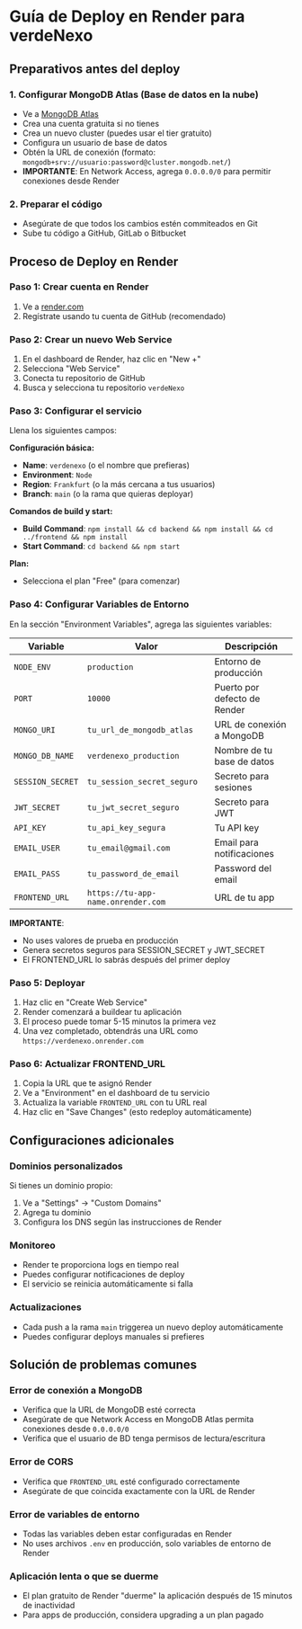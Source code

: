 # Guía de Deploy en Render para verdeNexo

## Preparativos antes del deploy

### 1. Configurar MongoDB Atlas (Base de datos en la nube)
- Ve a [MongoDB Atlas](https://www.mongodb.com/atlas)
- Crea una cuenta gratuita si no tienes
- Crea un nuevo cluster (puedes usar el tier gratuito)
- Configura un usuario de base de datos
- Obtén la URL de conexión (formato: `mongodb+srv://usuario:password@cluster.mongodb.net/`)
- **IMPORTANTE**: En Network Access, agrega `0.0.0.0/0` para permitir conexiones desde Render

### 2. Preparar el código
- Asegúrate de que todos los cambios estén commiteados en Git
- Sube tu código a GitHub, GitLab o Bitbucket

## Proceso de Deploy en Render

### Paso 1: Crear cuenta en Render
1. Ve a [render.com](https://render.com)
2. Regístrate usando tu cuenta de GitHub (recomendado)

### Paso 2: Crear un nuevo Web Service
1. En el dashboard de Render, haz clic en "New +"
2. Selecciona "Web Service"
3. Conecta tu repositorio de GitHub
4. Busca y selecciona tu repositorio `verdeNexo`

### Paso 3: Configurar el servicio
Llena los siguientes campos:

**Configuración básica:**
- **Name**: `verdenexo` (o el nombre que prefieras)
- **Environment**: `Node`
- **Region**: `Frankfurt` (o la más cercana a tus usuarios)
- **Branch**: `main` (o la rama que quieras deployar)

**Comandos de build y start:**
- **Build Command**: `npm install && cd backend && npm install && cd ../frontend && npm install`
- **Start Command**: `cd backend && npm start`

**Plan:**
- Selecciona el plan "Free" (para comenzar)

### Paso 4: Configurar Variables de Entorno
En la sección "Environment Variables", agrega las siguientes variables:

| Variable | Valor | Descripción |
|----------|-------|-------------|
| `NODE_ENV` | `production` | Entorno de producción |
| `PORT` | `10000` | Puerto por defecto de Render |
| `MONGO_URI` | `tu_url_de_mongodb_atlas` | URL de conexión a MongoDB |
| `MONGO_DB_NAME` | `verdenexo_production` | Nombre de tu base de datos |
| `SESSION_SECRET` | `tu_session_secret_seguro` | Secreto para sesiones |
| `JWT_SECRET` | `tu_jwt_secret_seguro` | Secreto para JWT |
| `API_KEY` | `tu_api_key_segura` | Tu API key |
| `EMAIL_USER` | `tu_email@gmail.com` | Email para notificaciones |
| `EMAIL_PASS` | `tu_password_de_email` | Password del email |
| `FRONTEND_URL` | `https://tu-app-name.onrender.com` | URL de tu app |

**IMPORTANTE**: 
- No uses valores de prueba en producción
- Genera secretos seguros para SESSION_SECRET y JWT_SECRET
- El FRONTEND_URL lo sabrás después del primer deploy

### Paso 5: Deployar
1. Haz clic en "Create Web Service"
2. Render comenzará a buildear tu aplicación
3. El proceso puede tomar 5-15 minutos la primera vez
4. Una vez completado, obtendrás una URL como `https://verdenexo.onrender.com`

### Paso 6: Actualizar FRONTEND_URL
1. Copia la URL que te asignó Render
2. Ve a "Environment" en el dashboard de tu servicio
3. Actualiza la variable `FRONTEND_URL` con tu URL real
4. Haz clic en "Save Changes" (esto redeploy automáticamente)

## Configuraciones adicionales

### Dominios personalizados
Si tienes un dominio propio:
1. Ve a "Settings" → "Custom Domains"
2. Agrega tu dominio
3. Configura los DNS según las instrucciones de Render

### Monitoreo
- Render te proporciona logs en tiempo real
- Puedes configurar notificaciones de deploy
- El servicio se reinicia automáticamente si falla

### Actualizaciones
- Cada push a la rama `main` triggerea un nuevo deploy automáticamente
- Puedes configurar deploys manuales si prefieres

## Solución de problemas comunes

### Error de conexión a MongoDB
- Verifica que la URL de MongoDB esté correcta
- Asegúrate de que Network Access en MongoDB Atlas permita conexiones desde `0.0.0.0/0`
- Verifica que el usuario de BD tenga permisos de lectura/escritura

### Error de CORS
- Verifica que `FRONTEND_URL` esté configurado correctamente
- Asegúrate de que coincida exactamente con la URL de Render

### Error de variables de entorno
- Todas las variables deben estar configuradas en Render
- No uses archivos `.env` en producción, solo variables de entorno de Render

### Aplicación lenta o que se duerme
- El plan gratuito de Render "duerme" la aplicación después de 15 minutos de inactividad
- Para apps de producción, considera upgrading a un plan pagado
